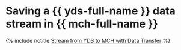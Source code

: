 # Saving a {{ yds-full-name }} data stream in {{ mch-full-name }}

{% include notitle [Stream from YDS to MCH with Data Transfer](../../_tutorials/dataplatform/yds-to-clickhouse.md) %}
